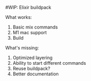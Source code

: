 #WIP: Elixir buildpack

What works:
1. Basic mix commands
2. M1 mac support
3. Build

What's missing:
1. Optimized layering
2. Ability to start different commands
3. Reuse buildpack?
4. Better documentation
